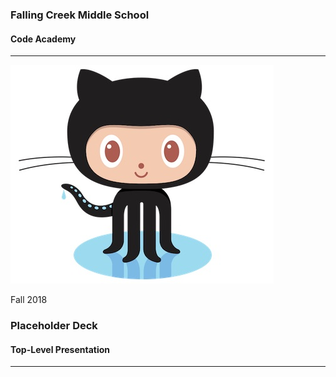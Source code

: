 ### Falling Creek Middle School
#### Code Academy
---
<img src="images/Octocat.jpg"><br />

Fall 2018



<!-- .slide: data-background-image="images/catbaz.jpg" -->
### Placeholder Deck
#### Top-Level Presentation
---

